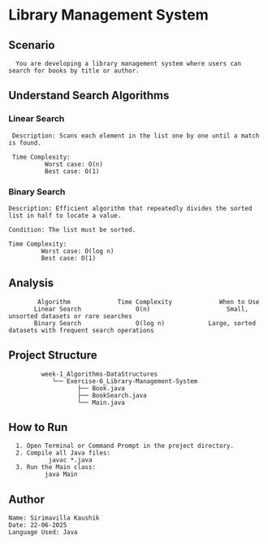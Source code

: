 # Library Management System
 ## Scenario
      You are developing a library management system where users can search for books by title or author.
## Understand Search Algorithms
  ### Linear Search
     Description: Scans each element in the list one by one until a match is found.
     
     Time Complexity:
              Worst case: O(n)
              Best case: O(1)
  ### Binary Search
    Description: Efficient algorithm that repeatedly divides the sorted list in half to locate a value.
    
    Condition: The list must be sorted.
    
    Time Complexity:
             Worst case: O(log n)
             Best case: O(1)

## Analysis
            Algorithm	          Time Complexity	          When to Use
           Linear Search	           O(n)                 	Small, unsorted datasets or rare searches
           Binary Search	           O(log n)	           Large, sorted datasets with frequent search operations
             
## Project Structure
             week-1_Algorithms-DataStructures
                └── Exercise-6_Library-Management-System
                       ├── Book.java 
                       ├── BookSearch.java 
                       └── Main.java

## How to Run

      1. Open Terminal or Command Prompt in the project directory.
      2. Compile all Java files:
               javac *.java
      3. Run the Main class:
              java Main
## Author
    Name: Sirimavilla Kaushik
    Date: 22-06-2025
    Language Used: Java


  
